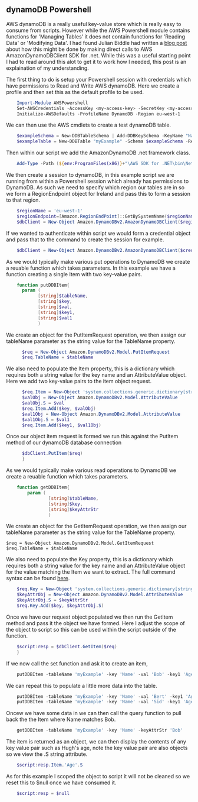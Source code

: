 dynamoDB Powershell
-------------------
AWS dynamoDB is a really useful key-value store which is really easy to consume from scripts. However while the AWS Powershell module contains functions for 'Managing Tables' it does not contain functions for 'Reading Data' or 'Modifying Data'.  I had found Julian Biddle had written a [blog post](https://anoriginalidea.wordpress.com/2015/01/20/using-amazon-aws-dynamodb-from-powershell/) about how this might be done by making direct calls to AWS AmazonDynamoDBClient SDK for .net. While this was a useful starting point I had to read around this alot to get it to work how I needed, this post is an explaination of my understanding.

The first thing to do is setup your Powershell session with credentials which have permissions to Read and Write AWS dynamoDB. Here we create a profile and then set this as the default profile to be used.

```powershell
    Import-Module AWSPowershell
    Set-AWSCredentials -AccessKey <my-access-key> -SecretKey <my-access-key-secret> -StoreAs DynamoDB
    Initialize-AWSDefaults -ProfileName DynamoDB -Region eu-west-1
```
We can then use the AWS cmdlets to create a test dynamoDB table.

```powershell
    $exampleSchema = New-DDBTableSchema | Add-DDBKeySchema -KeyName "Name" -KeyDataType "S"
    $exampleTable = New-DDBTable "myExample" -Schema $exampleSchema -ReadCapacity 5 -WriteCapacity 5
```
Then within our script we add the AmazonDynamoDB .net framework class.
```powershell
    Add-Type -Path (${env:ProgramFiles(x86)}+"\AWS SDK for .NET\bin\Net45\AWSSDK.DynamoDBv2.dll")
```
We then create a session to dynamoDB, in this example script we are running from within a Powershell session which already has permissions to DynamoDB. As such we need to specify which region our tables are in so we form a RegionEndpoint object for Ireland and pass this to form a session to that region.
```powershell
    $regionName = 'eu-west-1'
    $regionEndpoint=[Amazon.RegionEndPoint]::GetBySystemName($regionName)
    $dbClient = New-Object Amazon.DynamoDBv2.AmazonDynamoDBClient($regionEndpoint)
```
If we wanted to authenticate within script we would form a credential object and pass that to the command to create the session for example.
```powershell
    $dbClient = New-Object Amazon.DynamoDBv2.AmazonDynamoDBClient($creds, $regionEndpoint).
```
As we would typically make various put operations to DynamoDB we create a reuable function which takes parameters. In this example we have a function creating a single Item with two key-value pairs.
```powershell
    function putDDBItem{
      param (
            [string]$tableName,
            [string]$key,
            [string]$val,
            [string]$key1,
            [string]$val1
            )
```
We create an object for the PutItemRequest operation, we then assign our tableName parameter as the string value for the TableName property. 
```powershell
      $req = New-Object Amazon.DynamoDBv2.Model.PutItemRequest
      $req.TableName = $tableName
```
We also need to populate the Item property, this is a dictionary which requires both a string value for the key name and an AttributeValue object. Here we add two key-value pairs to the item object request.
```powershell
      $req.Item = New-Object 'system.collections.generic.dictionary[string,Amazon.DynamoDBv2.Model.AttributeValue]'
      $valObj = New-Object Amazon.DynamoDBv2.Model.AttributeValue
      $valObj.S = $val
      $req.Item.Add($key, $valObj)
      $val1Obj = New-Object Amazon.DynamoDBv2.Model.AttributeValue
      $val1Obj.S = $val1
      $req.Item.Add($key1, $val1Obj)
```
Once our object item request is formed we run this against the PutItem method of our dynamoDB database connection
```powershell
      $dbClient.PutItem($req)
      }
```
As we would typically make various read operations to DynamoDB we create a reuable function which takes parameters. 
```powershell
    function getDDBItem{
        param (
                [string]$tableName,
                [string]$key,
                [string]$keyAttrStr
                )
 ```
 We create an object for the GetItemRequest operation, we then assign our tableName parameter as the string value for the TableName property. 

    $req = New-Object Amazon.DynamoDBv2.Model.GetItemRequest
    $req.TableName = $tableName

We also need to populate the Key property, this is a dictionary which requires both a string value for the key name and an AttributeValue object for the value matching the Item we want to extract. The full command syntax can be found [here](http://docs.aws.amazon.com/sdkfornet/v3/apidocs/items/DynamoDBv2/TDynamoDBv2GetItemRequest.html).
```powershell
    $req.Key = New-Object 'system.collections.generic.dictionary[string,Amazon.DynamoDBv2.Model.AttributeValue]'
    $keyAttrObj = New-Object Amazon.DynamoDBv2.Model.AttributeValue
    $keyAttrObj.S = $keyAttrStr
    $req.Key.Add($key, $keyAttrObj.S)
```
Once we have our request object populated we then run the GetItem method and pass it the object we have formed. Here I adjust the scope of the object to script so this can be used within the script outside of the function.
```powershell
    $script:resp = $dbClient.GetItem($req)
    }
```
If we now call the set function and ask it to create an item,
```powershell
    putDDBItem -tableName 'myExample' -key 'Name' -val 'Bob' -key1 'Age' -val1 '21'
```
We can repeat this to populate a little more data into the table.
```powershell
    putDDBItem -tableName 'myExample' -key 'Name' -val 'Bert' -key1 'Age' -val1 '22'
    putDDBItem -tableName 'myExample' -key 'Name' -val 'Sid' -key1 'Age' -val1 '23'
```
Oncew we have some data in we can then call the query function to pull back the the Item where Name matches Bob. 
```powershell
    getDDBItem -tableName 'myExample' -key 'Name' -keyAttrStr 'Bob'
```
The item is returned as an object, we can then display the contents of any key value pair such as Hugh's age,  note the key value pair are also objects so we view the .S string attribute.
```powershell
    $script:resp.Item.'Age'.S
```
As for this example I scoped the object to script it will not be cleaned so we reset this to $null once we have consumed it.
```powershell
    $script:resp = $null
```
